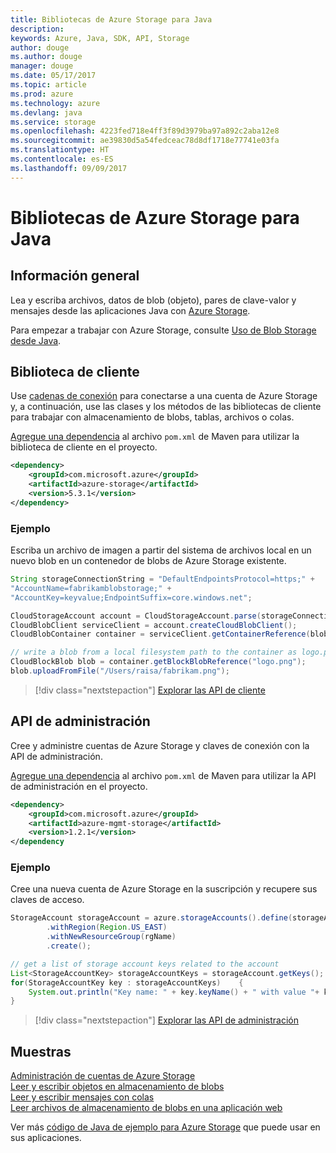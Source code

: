```yaml
---
title: Bibliotecas de Azure Storage para Java
description: 
keywords: Azure, Java, SDK, API, Storage
author: douge
ms.author: douge
manager: douge
ms.date: 05/17/2017
ms.topic: article
ms.prod: azure
ms.technology: azure
ms.devlang: java
ms.service: storage
ms.openlocfilehash: 4223fed718e4ff3f89d3979ba97a892c2aba12e8
ms.sourcegitcommit: ae39830d5a54fedceac78d8df1718e77741e03fa
ms.translationtype: HT
ms.contentlocale: es-ES
ms.lasthandoff: 09/09/2017
---
```

# <a name="azure-storage-libraries-for-java"></a>Bibliotecas de Azure Storage para Java

## <a name="overview"></a>Información general

Lea y escriba archivos, datos de blob (objeto), pares de clave-valor y mensajes desde las aplicaciones Java con [Azure Storage](/azure/storage/storage-introduction).

Para empezar a trabajar con Azure Storage, consulte [Uso de Blob Storage desde Java](/azure/storage/storage-java-how-to-use-blob-storage).

## <a name="client-library"></a>Biblioteca de cliente

Use [cadenas de conexión](/azure/storage/storage-create-storage-account#manage-your-storage-account) para conectarse a una cuenta de Azure Storage y, a continuación, use las clases y los métodos de las bibliotecas de cliente para trabajar con almacenamiento de blobs, tablas, archivos o colas. 

[Agregue una dependencia](https://maven.apache.org/guides/getting-started/index.html#How_do_I_use_external_dependencies) al archivo `pom.xml` de Maven para utilizar la biblioteca de cliente en el proyecto.   

```XML
<dependency>
    <groupId>com.microsoft.azure</groupId>
    <artifactId>azure-storage</artifactId>
    <version>5.3.1</version>
</dependency>
```   

### <a name="example"></a>Ejemplo

Escriba un archivo de imagen a partir del sistema de archivos local en un nuevo blob en un contenedor de blobs de Azure Storage existente.


```java
String storageConnectionString = "DefaultEndpointsProtocol=https;" + 
"AccountName=fabrikamblobstorage;" + 
"AccountKey=keyvalue;EndpointSuffix=core.windows.net";

CloudStorageAccount account = CloudStorageAccount.parse(storageConnectionString);
CloudBlobClient serviceClient = account.createCloudBlobClient();
CloudBlobContainer container = serviceClient.getContainerReference(blobContainer);

// write a blob from a local filesystem path to the container as logo.png
CloudBlockBlob blob = container.getBlockBlobReference("logo.png");
blob.uploadFromFile("/Users/raisa/fabrikam.png");
```

> [!div class="nextstepaction"]
> [Explorar las API de cliente](/java/api/overview/azure/storage/clientlibrary)

## <a name="management-api"></a>API de administración

Cree y administre cuentas de Azure Storage y claves de conexión con la API de administración.

[Agregue una dependencia](https://maven.apache.org/guides/getting-started/index.html#How_do_I_use_external_dependencies) al archivo `pom.xml` de Maven para utilizar la API de administración en el proyecto.  

```XML
<dependency>
    <groupId>com.microsoft.azure</groupId>
    <artifactId>azure-mgmt-storage</artifactId>
    <version>1.2.1</version>
</dependency
```   

### <a name="example"></a>Ejemplo

Cree una nueva cuenta de Azure Storage en la suscripción y recupere sus claves de acceso.

```java
StorageAccount storageAccount = azure.storageAccounts().define(storageAccountName)
        .withRegion(Region.US_EAST)
        .withNewResourceGroup(rgName)
        .create();

// get a list of storage account keys related to the account
List<StorageAccountKey> storageAccountKeys = storageAccount.getKeys();
for(StorageAccountKey key : storageAccountKeys)    {
    System.out.println("Key name: " + key.keyName() + " with value "+ key.value());
}
```

> [!div class="nextstepaction"]
> [Explorar las API de administración](/java/api/overview/azure/storage/managementapi)


## <a name="samples"></a>Muestras

[Administración de cuentas de Azure Storage](../docs-ref-conceptual/java-sdk-manage-storage-accounts.md)    
[Leer y escribir objetos en almacenamiento de blobs](https://github.com/Azure-Samples/storage-blob-java-getting-started)   
[Leer y escribir mensajes con colas](https://github.com/Azure-Samples/storage-queue-java-getting-started)   
[Leer archivos de almacenamiento de blobs en una aplicación web](https://github.com/Azure-Samples/app-service-java-manage-storage-connections-for-web-apps-on-linux)

Ver más [código de Java de ejemplo para Azure Storage](https://azure.microsoft.com/resources/samples/?platform=java&term=storage) que puede usar en sus aplicaciones.